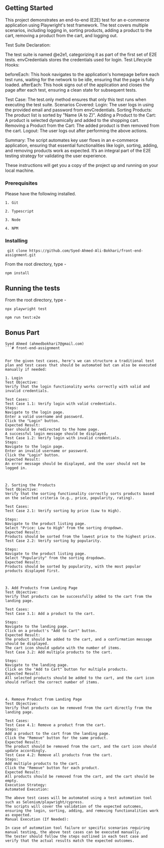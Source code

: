 
## Getting Started

This project demonstrates an end-to-end (E2E) test for an e-commerce application using Playwright's test framework. The test covers multiple scenarios, including logging in, sorting products, adding a product to the cart, removing a product from the cart, and logging out.

Test Suite Declaration:

The test suite is named @e2e1, categorizing it as part of the first set of E2E tests.
envCredentials stores the credentials used for login.
Test Lifecycle Hooks:

beforeEach: This hook navigates to the application's homepage before each test runs, waiting for the network to be idle, ensuring that the page is fully loaded.
afterEach: This hook signs out of the application and closes the page after each test, ensuring a clean state for subsequent tests.

Test Case:
The test.only method ensures that only this test runs when executing the test suite.
Scenarios Covered:
Login: The user logs in using the provided email and password from envCredentials.
Sorting Products: The product list is sorted by "Name (A to Z)".
Adding a Product to the Cart: A product is selected dynamically and added to the shopping cart.
Removing a Product from the Cart: The added product is then removed from the cart.
Logout: The user logs out after performing the above actions.

Summary:
The script automates key user flows in an e-commerce application, ensuring that essential functionalities like login, sorting, adding, and removing products work as expected. It’s an integral part of the E2E testing strategy for validating the user experience.


These instructions will get you a copy of the project up and running on your local machine.

### Prerequisites

Please have the following installed.

```
1. Git

2. Typescript

3. Node

4. NPM
```

### Installing

```
 git clone https://github.com/Syed-Ahmed-Ali-Bokhari/front-end-assignment.git
```

From the root directory, type -

```
npm install
```

## Running the tests

From the root directory, type -

```
npx playwright test
```

```
npm run test:e2e
```

## Bonus Part

```
Syed Ahmed (ahmedbokhari7@gmail.com)
```# front-end-assignment


For the given test cases, here's we can structure a traditional test plan and test cases that should be automated but can also be executed manually if needed:

1. Login
Test Objective:
Verify that the login functionality works correctly with valid and invalid credentials.

Test Cases:
Test Case 1.1: Verify login with valid credentials.
Steps:
Navigate to the login page.
Enter a valid username and password.
Click the "Login" button.
Expected Result:
User should be redirected to the home page.
A successful login message should be displayed.
Test Case 1.2: Verify login with invalid credentials.
Steps:
Navigate to the login page.
Enter an invalid username or password.
Click the "Login" button.
Expected Result:
An error message should be displayed, and the user should not be logged in.



2. Sorting the Products
Test Objective:
Verify that the sorting functionality correctly sorts products based on the selected criteria (e.g., price, popularity, rating).

Test Cases:
Test Case 2.1: Verify sorting by price (Low to High).

Steps:
Navigate to the product listing page.
Select "Price: Low to High" from the sorting dropdown.
Expected Result:
Products should be sorted from the lowest price to the highest price.
Test Case 2.2: Verify sorting by popularity.

Steps:
Navigate to the product listing page.
Select "Popularity" from the sorting dropdown.
Expected Result:
Products should be sorted by popularity, with the most popular products displayed first.



3. Add Products from Landing Page
Test Objective:
Verify that products can be successfully added to the cart from the landing page.

Test Cases:
Test Case 3.1: Add a product to the cart.

Steps:
Navigate to the landing page.
Click on a product's "Add to Cart" button.
Expected Result:
The product should be added to the cart, and a confirmation message should be displayed.
The cart icon should update with the number of items.
Test Case 3.2: Add multiple products to the cart.

Steps:
Navigate to the landing page.
Click on the "Add to Cart" button for multiple products.
Expected Result:
All selected products should be added to the cart, and the cart icon should reflect the correct number of items.



4. Remove Product from Landing Page
Test Objective:
Verify that products can be removed from the cart directly from the landing page.

Test Cases:
Test Case 4.1: Remove a product from the cart.
Steps:
Add a product to the cart from the landing page.
Click the "Remove" button for the same product.
Expected Result:
The product should be removed from the cart, and the cart icon should update accordingly.
Test Case 4.2: Remove all products from the cart.
Steps:
Add multiple products to the cart.
Click the "Remove" button for each product.
Expected Result:
All products should be removed from the cart, and the cart should be empty.
Execution Strategy:
Automated Execution:

The above test cases will be automated using a test automation tool such as Selenium/playwright/cypress.
The scripts will cover the validation of the expected outcomes, ensuring the login, sorting, adding, and removing functionalities work as expected.
Manual Execution (If Needed):

In case of automation tool failure or specific scenarios requiring manual testing, the above test cases can be executed manually.
The tester should follow the steps outlined in each test case and verify that the actual results match the expected outcomes.
